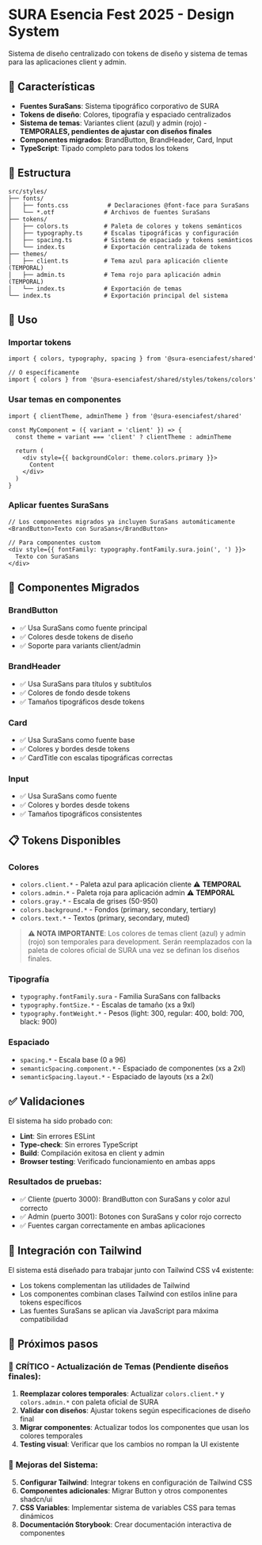 # SURA Esencia Fest 2025 - Design System

Sistema de diseño centralizado con tokens de diseño y sistema de temas para las aplicaciones client y admin.

## 🎨 Características

- **Fuentes SuraSans**: Sistema tipográfico corporativo de SURA
- **Tokens de diseño**: Colores, tipografía y espaciado centralizados
- **Sistema de temas**: Variantes client (azul) y admin (rojo) - **TEMPORALES, pendientes de ajustar con diseños finales**
- **Componentes migrados**: BrandButton, BrandHeader, Card, Input
- **TypeScript**: Tipado completo para todos los tokens

## 📁 Estructura

```
src/styles/
├── fonts/
│   ├── fonts.css           # Declaraciones @font-face para SuraSans
│   └── *.otf              # Archivos de fuentes SuraSans
├── tokens/
│   ├── colors.ts          # Paleta de colores y tokens semánticos
│   ├── typography.ts      # Escalas tipográficas y configuración
│   ├── spacing.ts         # Sistema de espaciado y tokens semánticos
│   └── index.ts           # Exportación centralizada de tokens
├── themes/
│   ├── client.ts          # Tema azul para aplicación cliente (TEMPORAL)
│   ├── admin.ts           # Tema rojo para aplicación admin (TEMPORAL)
│   └── index.ts           # Exportación de temas
└── index.ts               # Exportación principal del sistema
```

## 🚀 Uso

### Importar tokens

```tsx
import { colors, typography, spacing } from '@sura-esenciafest/shared'

// O específicamente
import { colors } from '@sura-esenciafest/shared/styles/tokens/colors'
```

### Usar temas en componentes

```tsx
import { clientTheme, adminTheme } from '@sura-esenciafest/shared'

const MyComponent = ({ variant = 'client' }) => {
  const theme = variant === 'client' ? clientTheme : adminTheme
  
  return (
    <div style={{ backgroundColor: theme.colors.primary }}>
      Content
    </div>
  )
}
```

### Aplicar fuentes SuraSans

```tsx
// Los componentes migrados ya incluyen SuraSans automáticamente
<BrandButton>Texto con SuraSans</BrandButton>

// Para componentes custom
<div style={{ fontFamily: typography.fontFamily.sura.join(', ') }}>
  Texto con SuraSans
</div>
```

## 🎯 Componentes Migrados

### BrandButton
- ✅ Usa SuraSans como fuente principal
- ✅ Colores desde tokens de diseño
- ✅ Soporte para variants client/admin

### BrandHeader  
- ✅ Usa SuraSans para títulos y subtítulos
- ✅ Colores de fondo desde tokens
- ✅ Tamaños tipográficos desde tokens

### Card
- ✅ Usa SuraSans como fuente base
- ✅ Colores y bordes desde tokens
- ✅ CardTitle con escalas tipográficas correctas

### Input
- ✅ Usa SuraSans como fuente
- ✅ Colores y bordes desde tokens
- ✅ Tamaños tipográficos consistentes

## 📋 Tokens Disponibles

### Colores
- `colors.client.*` - Paleta azul para aplicación cliente ⚠️ **TEMPORAL**
- `colors.admin.*` - Paleta roja para aplicación admin ⚠️ **TEMPORAL**
- `colors.gray.*` - Escala de grises (50-950)
- `colors.background.*` - Fondos (primary, secondary, tertiary)
- `colors.text.*` - Textos (primary, secondary, muted)

> **⚠️ NOTA IMPORTANTE**: Los colores de temas client (azul) y admin (rojo) son temporales para development. Serán reemplazados con la paleta de colores oficial de SURA una vez se definan los diseños finales.

### Tipografía
- `typography.fontFamily.sura` - Familia SuraSans con fallbacks
- `typography.fontSize.*` - Escalas de tamaño (xs a 9xl)
- `typography.fontWeight.*` - Pesos (light: 300, regular: 400, bold: 700, black: 900)

### Espaciado
- `spacing.*` - Escala base (0 a 96)
- `semanticSpacing.component.*` - Espaciado de componentes (xs a 2xl)
- `semanticSpacing.layout.*` - Espaciado de layouts (xs a 2xl)

## ✅ Validaciones

El sistema ha sido probado con:
- **Lint**: Sin errores ESLint
- **Type-check**: Sin errores TypeScript  
- **Build**: Compilación exitosa en client y admin
- **Browser testing**: Verificado funcionamiento en ambas apps

### Resultados de pruebas:
- ✅ Cliente (puerto 3000): BrandButton con SuraSans y color azul correcto
- ✅ Admin (puerto 3001): Botones con SuraSans y color rojo correcto
- ✅ Fuentes cargan correctamente en ambas aplicaciones

## 🔧 Integración con Tailwind

El sistema está diseñado para trabajar junto con Tailwind CSS v4 existente:
- Los tokens complementan las utilidades de Tailwind
- Los componentes combinan clases Tailwind con estilos inline para tokens específicos
- Las fuentes SuraSans se aplican via JavaScript para máxima compatibilidad

## 📝 Próximos pasos

### 🎨 **CRÍTICO - Actualización de Temas (Pendiente diseños finales):**
1. **Reemplazar colores temporales**: Actualizar `colors.client.*` y `colors.admin.*` con paleta oficial de SURA
2. **Validar con diseños**: Ajustar tokens según especificaciones de diseño final
3. **Migrar componentes**: Actualizar todos los componentes que usan los colores temporales
4. **Testing visual**: Verificar que los cambios no rompan la UI existente

### 🔧 **Mejoras del Sistema:**
5. **Configurar Tailwind**: Integrar tokens en configuración de Tailwind CSS
6. **Componentes adicionales**: Migrar Button y otros componentes shadcn/ui
7. **CSS Variables**: Implementar sistema de variables CSS para temas dinámicos
8. **Documentación Storybook**: Crear documentación interactiva de componentes